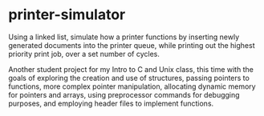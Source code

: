 # printer-simulator
Using a linked list, simulate how a printer functions by inserting newly generated documents into the printer queue, while printing out the highest priority print job, over a set number of cycles.

Another student project for my Intro to C and Unix class, this time with the goals of exploring the creation and use of structures, passing pointers to functions, more complex pointer manipulation,  allocating dynamic memory for pointers and arrays, using preprocessor commands for debugging purposes, and employing header files to implement functions.
